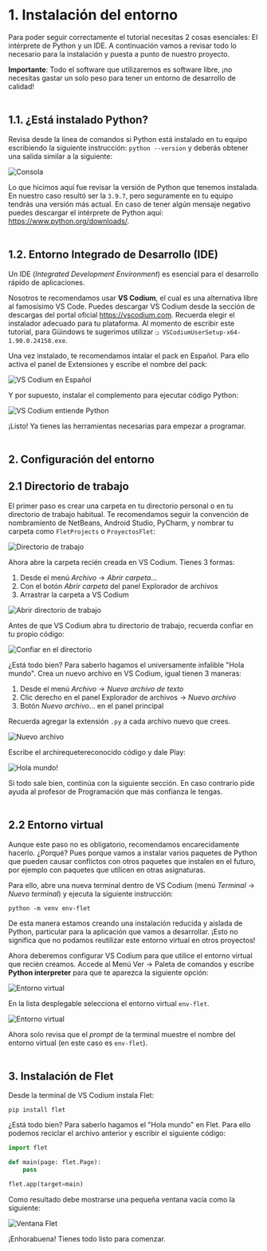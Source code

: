 &nbsp;
# 1. Instalación del entorno

Para poder seguir correctamente el tutorial necesitas 2 cosas esenciales: El intérprete de Python y un IDE. A continuación vamos a revisar todo lo necesario para la instalación y puesta a punto de nuestro proyecto.

**Importante**: Todo el software que utilizaremos es software libre, ¡no necesitas gastar un solo peso para tener un entorno de desarrollo de calidad!
\
&nbsp;

## 1.1. ¿Está instalado Python?

Revisa desde la línea de comandos si Python está instalado en tu equipo escribiendo la siguiente instrucción: `python --version` y deberás obtener una salida similar a la siguiente:

![Consola](/consola.png)

Lo que hicimos aquí fue revisar la versión de Python que tenemos instalada. En nuestro caso resultó ser la `3.9.7`, pero seguramente en tu equipo tendrás una versión más actual. En caso de tener algún mensaje negativo puedes descargar el intérprete de Python aquí: https://www.python.org/downloads/.
\
&nbsp;

## 1.2. Entorno Integrado de Desarrollo (IDE)

Un IDE (_Integrated Development Environment_) es esencial para el desarrollo rápido de aplicaciones.

Nosotros te recomendamos usar **VS Codium**, el cual es una alternativa libre al famosísimo VS Code. Puedes descargar VS Codium desde la sección de descargas del portal oficial https://vscodium.com. Recuerda elegir el instalador adecuado para tu plataforma. Al momento de escribir este tutorial, para Güindows te sugerimos utilizar `❏ VSCodiumUserSetup-x64-1.90.0.24158.exe`.

Una vez instalado, te recomendamos intalar el pack en Español. Para ello activa el panel de Extensiones y escribe el nombre del pack:

![VS Codium en Español](/vscodium-es.png)

Y por supuesto, instalar el complemento para ejecutar código Python:

![VS Codium entiende Python](/vscodium-python.png)

¡Listo! Ya tienes las herramientas necesarias para empezar a programar.
\
&nbsp;

## 2. Configuración del entorno

## 2.1 Directorio de trabajo

El primer paso es crear una carpeta en tu directorio personal o en tu directorio de trabajo habitual. Te recomendamos seguir la convención de nombramiento de NetBeans, Android Studio, PyCharm, y nombrar tu carpeta como `FletProjects` o `ProyectosFlet`:

![Directorio de trabajo](/vscodium-directorio1.png)

Ahora abre la carpeta recién creada en VS Codium. Tienes 3 formas:

1. Desde el menú _Archivo_ → _Abrir carpeta_...
1. Con el botón _Abrir carpeta_ del panel Explorador de archivos
1. Arrastrar la carpeta a VS Codium

![Abrir directorio de trabajo](/vscodium-directorio2.png)

Antes de que VS Codium abra tu directorio de trabajo, recuerda confiar en tu propio código:

![Confiar en el directorio](/vscodium-confio.png)

¿Está todo bien? Para saberlo hagamos el universamente infalible "Hola mundo". Crea un nuevo archivo en VS Codium, igual tienen 3 maneras:

1. Desde el menú _Archivo_ → _Nuevo archivo de texto_
1. Clic derecho en el panel Explorador de archivos → _Nuevo archivo_
1. Botón _Nuevo archivo_... en el panel principal

Recuerda agregar la extensión `.py` a cada archivo nuevo que crees.

![Nuevo archivo](/vscodium-hola1.png)

Escribe el archirequetereconocido código y dale Play:

![Hola mundo!](/vscodium-hola2.png)

Si todo sale bien, continúa con la siguiente sección. En caso contrario pide ayuda al profesor de Programación que más confianza le tengas.
\
&nbsp;

## 2.2 Entorno virtual

Aunque este paso no es obligatorio, recomendamos encarecidamente hacerlo. ¿Porqué? Pues porque vamos a instalar varios paquetes de Python que pueden causar conflictos con otros paquetes que instalen en el futuro, por ejemplo con paquetes que utilicen en otras asignaturas.

Para ello, abre una nueva terminal dentro de VS Codium (menú _Terminal_ → _Nuevo terminal_) y ejecuta la siguiente instrucción:

```
python -m venv env-flet
```

De esta manera estamos creando una instalación reducida y aislada de Python, particular para la aplicación que vamos a desarrollar. ¡Esto no significa que no podamos reutilizar este entorno virtual en otros proyectos!

Ahora deberemos configurar VS Codium para que utilice el entorno virtual que recién creamos. Accede al Menú Ver → Paleta de comandos y escribe **Python interpreter** para que te aparezca la siguiente opción:

![Entorno virtual](/vscodium-venv1.png)

En la lista desplegable selecciona el entorno virtual `env-flet`.

![Entorno virtual](/vscodium-venv2.png)

Ahora solo revisa que el _prompt_ de la terminal muestre el nombre del entorno virtual (en este caso es `env-flet`).
\
&nbsp;

## 3. Instalación de Flet

Desde la terminal de VS Codium instala Flet:

```
pip install flet
```

¿Está todo bien? Para saberlo hagamos el "Hola mundo" en Flet. Para ello podemos reciclar el archivo anterior y escribir el siguiente código:

```python
import flet

def main(page: flet.Page):
    pass

flet.app(target=main)
```

Como resultado debe mostrarse una pequeña ventana vacía como la siguiente:

![Ventana Flet](/vscodium-flet.png)

¡Enhorabuena! Tienes todo listo para comenzar.
\
&nbsp;